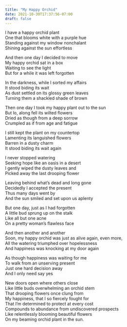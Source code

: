 ```yaml
---
title: "My Happy Orchid"
date: 2021-10-30T17:37:56-07:00
draft: false
---
```


I have a happy orchid plant\
One that blooms white with a purple hue\
Standing against my window nonchalant\
Shining against the sun effortless

And then one day I decided to move\
My happy orchid sat in a box\
Waiting to see the light\
But for a while it was left forgotten

In the darkness, while I sorted my affairs\
It stood biding its wait\
As dust settled on its glossy green leaves\
Turning them a shackled shade of brown

Then one day I took my happy plant out to the sun\
But lo, along fell its wilted flowers\
Dried as though from a deep sorrow\
Crumpled as if from age and fatigue

I still kept the plant on my countertop\
Lamenting its languished flowers\
Barren in a dusty charm\
It stood biding its wait again

I never stopped watering\
Seeking hope like an oasis in a desert\
I gently wiped the dusty leaves and\
Picked away the last drooping flower

Leaving behind what’s dead and long gone\
Decidedly I accepted the present\
Thus many days went by\
And the sun smiled and set upon us aplenty

But one day, just as I had forgotten\
A little bud sprung up on the stalk\
Like all but one acne\
On a pretty woman’s flawless face

And then another and another\
Soon, my happy orchid was just as alive again, even more,\
All the watering triumphed over hopelessness\
And happiness was knocking at my door again

As though happiness was waiting for me\
To walk from an unserving present\
Just one hard decision away\
And I only need say yes

New doors open where others close\
Like little buds overwhelming an orchid stem\
That drooping flowers once clung from\
My happiness, that I so fiercely fought for\
That I’m determined to protect at every cost\
Compounds to abundance from undiscovered prospects\
Like relentlessly blooming beautiful flowers\
On my beaming orchid plant in the sun.










